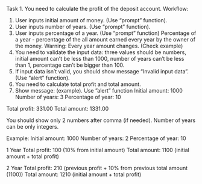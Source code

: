 Task 1. You need to calculate the profit of the deposit account.
	Workflow:
1.	User inputs initial amount of money. (Use “prompt” function).
2.	User inputs number of years. (Use “prompt” function).
3.	User inputs percentage of a year. (Use “prompt” function)
Percentage of a year - percentage of the all amount earned every year by the owner of the money.
Warning: Every year amount changes. (Check example)
4.	You need to validate the input data: three values should be numbers, initial amount  can’t be less than 1000, number of years  can’t be less than 1,  percentage can’t be bigger than 100. 
5.	If input data isn’t valid, you should show message “Invalid input data”. (Use “alert” function).
6.	You need to calculate total profit and total amount.
7.	Show message: (example). Use ”alert” function
Initial amount: 1000
Number of years: 3
Percentage of year: 10

Total profit: 331.00
Total amount: 1331.00

You should show only 2 numbers after comma (if needed).
Number of years can be only integers. 

Example:
Initial amount: 1000
Number of years: 2
Percentage of year: 10

1 Year
Total profit: 100 (10% from initial amount)
Total amount: 1100 (initial amount + total profit)

2 Year
Total profit: 210 (previous profit + 10% from previous total amount (1100))
Total amount: 1210 (initial amount + total profit)
